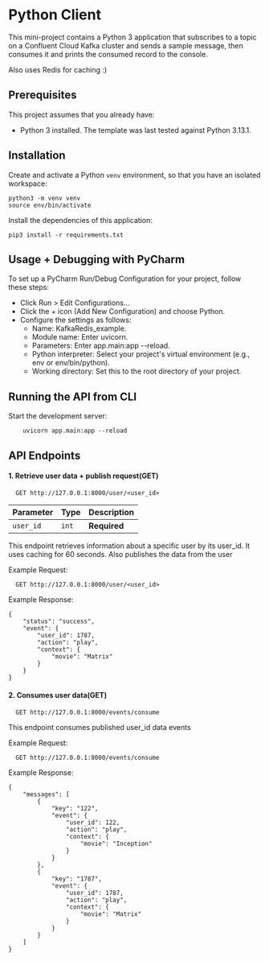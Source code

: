 # Python Client

This mini-project contains a Python 3 application that subscribes to a topic on a Confluent Cloud Kafka cluster and sends a sample message, then consumes it and prints the consumed record to the console.

Also uses Redis for caching :)

## Prerequisites

This project assumes that you already have:
- Python 3 installed. The template was last tested against Python 3.13.1.

## Installation

Create and activate a Python `venv` environment, so that you have an isolated workspace:

```shell
python3 -m venv venv
source env/bin/activate 
```

Install the dependencies of this application:

```shell
pip3 install -r requirements.txt
```

## Usage + Debugging with PyCharm

To set up a PyCharm Run/Debug Configuration for your project, follow these steps:

- Click Run > Edit Configurations...
- Click the + icon (Add New Configuration) and choose Python.
- Configure the settings as follows:
  - Name: KafkaRedis_example.
  - Module name: Enter uvicorn.
  - Parameters: Enter app.main:app --reload.
  - Python interpreter: Select your project's virtual environment (e.g., env or env/bin/python).
  - Working directory: Set this to the root directory of your project.

## Running the API from CLI
Start the development server:
```
    uvicorn app.main:app --reload
```


## API Endpoints
#### 1. Retrieve user data + publish request(GET)
```
  GET http://127.0.0.1:8000/user/<user_id>
```

| Parameter | Type  | Description  |
|:----------|:------|:-------------|
| `user_id` | `int` | **Required** |

This endpoint retrieves information about a specific user by its user_id. It uses caching for 60 seconds. 
Also publishes the data from the user

Example Request:
```
  GET http://127.0.0.1:8000/user/<user_id>
```

Example Response:
```
{
    "status": "success",
    "event": {
        "user_id": 1787,
        "action": "play",
        "context": {
            "movie": "Matrix"
        }
    }
}
```

#### 2. Consumes user data(GET)
```
  GET http://127.0.0.1:8000/events/consume
```

This endpoint consumes published user_id data events 

Example Request:
```
  GET http://127.0.0.1:8000/events/consume
```

Example Response:
```
{
    "messages": [
        {
            "key": "122",
            "event": {
                "user_id": 122,
                "action": "play",
                "context": {
                    "movie": "Inception"
                }
            }
        },
        {
            "key": "1787",
            "event": {
                "user_id": 1787,
                "action": "play",
                "context": {
                    "movie": "Matrix"
                }
            }
        }
    ]
}
```